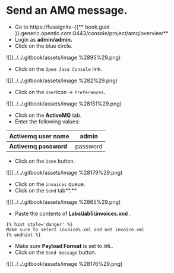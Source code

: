 # Send an AMQ message.

* Go to https://fuseignite-{{** book.guid }}.generic.opentlc.com:8443/console/project/amq/overview**
* Login as **admin/admin.**
* Click on the blue circle.

![](../../.gitbook/assets/image %2895%29.png)

* Click on the `Open Java Console` link.

![](../../.gitbook/assets/image %282%29.png)

* Click on the `User`icon -&gt; `Preferences`**.**

![](../../.gitbook/assets/image %28151%29.png)

* Click on the **ActiveMQ** tab.
* Enter the following values:

| **Activemq user name** | admin |
| --- | --- |
| **Activemq password** | password |

* Click on the `Done` button.

![](../../.gitbook/assets/image %28179%29.png)

* Click on the `invoices` queue.
* Click on the `Send` tab**.**

![](../../.gitbook/assets/image %2865%29.png)

* Paste the contents of **Labs\lab5\invoices.xml** .

```
{% hint style='danger' %}
Make sure to select invoiceS.xml and not invoice.xml
{% endhint %}
```

* Make sure **Payload Format** is set to `XML`.
* Click on the `Send message` button.

![](../../.gitbook/assets/image %28176%29.png)

